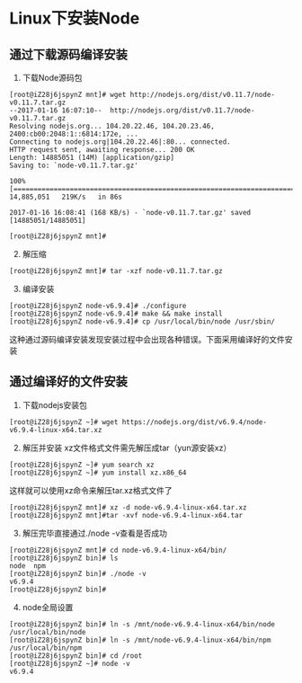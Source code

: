 # Linux下安装Node
## 通过下载源码编译安装
1. 下载Node源码包
```shell
[root@iZ28j6jspynZ mnt]# wget http://nodejs.org/dist/v0.11.7/node-v0.11.7.tar.gz
--2017-01-16 16:07:10--  http://nodejs.org/dist/v0.11.7/node-v0.11.7.tar.gz
Resolving nodejs.org... 104.20.22.46, 104.20.23.46, 2400:cb00:2048:1::6814:172e, ...
Connecting to nodejs.org|104.20.22.46|:80... connected.
HTTP request sent, awaiting response... 200 OK
Length: 14885051 (14M) [application/gzip]
Saving to: `node-v0.11.7.tar.gz'

100%[====================================================================================================================================================================================================================================>] 14,885,051   219K/s   in 86s     

2017-01-16 16:08:41 (168 KB/s) - `node-v0.11.7.tar.gz' saved [14885051/14885051]

[root@iZ28j6jspynZ mnt]# 
```
2. 解压缩
```shell
[root@iZ28j6jspynZ mnt]# tar -xzf node-v0.11.7.tar.gz
```
3. 编译安装
```shell
[root@iZ28j6jspynZ node-v6.9.4]# ./configure
[root@iZ28j6jspynZ node-v6.9.4]# make && make install
[root@iZ28j6jspynZ node-v6.9.4]# cp /usr/local/bin/node /usr/sbin/
```

这种通过源码编译安装发现安装过程中会出现各种错误。下面采用编译好的文件安装

## 通过编译好的文件安装

1. 下载nodejs安装包
```shell
[root@iZ28j6jspynZ ~]# wget https://nodejs.org/dist/v6.9.4/node-v6.9.4-linux-x64.tar.xz
```
2. 解压并安装
xz文件格式文件需先解压成tar（yun源安装xz）
```shell
[root@iZ28j6jspynZ ~]# yum search xz
[root@iZ28j6jspynZ ~]# yum install xz.x86_64
```

这样就可以使用xz命令来解压tar.xz格式文件了
```shell
[root@iZ28j6jspynZ mnt]# xz -d node-v6.9.4-linux-x64.tar.xz
[root@iZ28j6jspynZ mnt]#tar -xvf node-v6.9.4-linux-x64.tar
```
3. 解压完毕直接通过./node -v查看是否成功
```shell
[root@iZ28j6jspynZ mnt]# cd node-v6.9.4-linux-x64/bin/
[root@iZ28j6jspynZ bin]# ls
node  npm
[root@iZ28j6jspynZ bin]# ./node -v
v6.9.4
[root@iZ28j6jspynZ bin]# 
```
4. node全局设置

```shell
[root@iZ28j6jspynZ bin]# ln -s /mnt/node-v6.9.4-linux-x64/bin/node /usr/local/bin/node
[root@iZ28j6jspynZ bin]# ln -s /mnt/node-v6.9.4-linux-x64/bin/npm /usr/local/bin/npm
[root@iZ28j6jspynZ bin]# cd /root
[root@iZ28j6jspynZ ~]# node -v
v6.9.4
```
